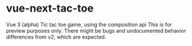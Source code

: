 # vue-next-tac-toe

Vue 3 (alpha) Tic tac toe game, using the composition api
This is for preview purposes only. There might be bugs and undocumented behavior differences from v2, which are expected.
